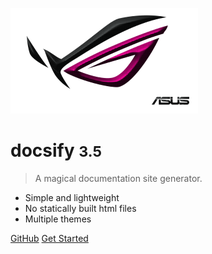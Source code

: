 ![logo](/asus.png)

# docsify <small>3.5</small>

> A magical documentation site generator.

- Simple and lightweight
- No statically built html files
- Multiple themes

[GitHub](https://github.com/docsifyjs/docsify/)
[Get Started](#docsify)
